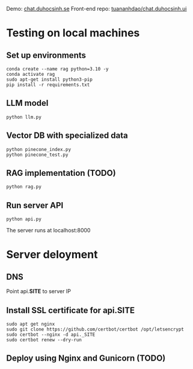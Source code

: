 Demo: [chat.duhocsinh.se](https://chat.duhocsinh.se)
Front-end repo: [tuananhdao/chat.duhocsinh.ui](https://github.com/tuananhdao/chat.duhocsinh.ui)

# Testing on local machines

## Set up environments

```
conda create --name rag python=3.10 -y
conda activate rag
sudo apt-get install python3-pip
pip install -r requirements.txt
```

## LLM model

```
python llm.py
```

## Vector DB with specialized data

```
python pinecone_index.py
python pinecone_test.py
```

## RAG implementation (TODO)

```
python rag.py
```

## Run server API

```
python api.py
```
The server runs at localhost:8000

# Server deloyment

## DNS

Point api.__SITE__ to server IP

## Install SSL certificate for api.__SITE__

```
sudo apt get nginx
sudo git clone https://github.com/certbot/certbot /opt/letsencrypt
sudo certbot --nginx -d api._SITE
sudo certbot renew --dry-run
```

## Deploy using Nginx and Gunicorn (TODO)

